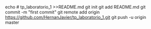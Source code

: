 echo # tp_laboratorio_1 >>README.md
git init
git add README.md
git commit -m "first commit"
git remote add origin https://github.com/HernanJavier/tp_laboratorio_1.git
git push -u origin master
